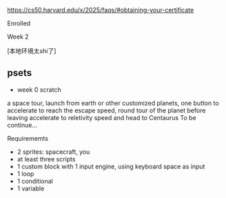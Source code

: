 https://cs50.harvard.edu/x/2025/faqs/#obtaining-your-certificate

Enrolled

Week 2

[本地环境太shi了]

## psets

- week 0 scratch

a space tour, 
launch from earth or other customized planets, 
one button to accelerate to reach the escape speed, 
round tour of the planet before leaving
accelerate to reletivity speed and head to Centaurus
To be continue...

Requirememts
- 2 sprites: spacecraft, you
- at least three scripts
- 1 custom block with 1 input
    engine, using keyboard space as input
- 1 loop
- 1 conditional
- 1 variable